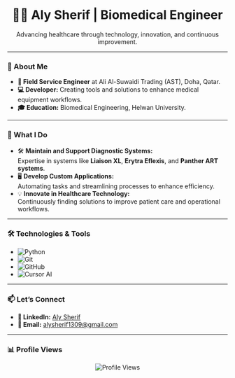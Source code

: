 <h1 align="center">👨‍⚕️ Aly Sherif | Biomedical Engineer</h1>
<p align="center">Advancing healthcare through technology, innovation, and continuous improvement.</p>

---

### 🔬 About Me  

- **👷 Field Service Engineer** at Ali Al-Suwaidi Trading (AST), Doha, Qatar.  
- **💻 Developer:** Creating tools and solutions to enhance medical equipment workflows.  
- **🎓 Education:** Biomedical Engineering, Helwan University.  

---

### 🚀 What I Do  

- 🛠️ **Maintain and Support Diagnostic Systems:**  
  Expertise in systems like **Liaison XL**, **Erytra Eflexis**, and **Panther ART systems**.  
- 🖥️ **Develop Custom Applications:**  
  Automating tasks and streamlining processes to enhance efficiency.  
- 💡 **Innovate in Healthcare Technology:**  
  Continuously finding solutions to improve patient care and operational workflows.  

---

### 🛠️ Technologies & Tools  

- ![Python](https://img.shields.io/badge/-Python-3776AB?style=flat&logo=python&logoColor=white)  
- ![Git](https://img.shields.io/badge/-Git-F05032?style=flat&logo=git&logoColor=white)  
- ![GitHub](https://img.shields.io/badge/-GitHub-181717?style=flat&logo=github&logoColor=white)  
- ![Cursor AI](https://img.shields.io/badge/-Cursor_AI-FF5722?style=flat&logo=ai&logoColor=white)  

---

### 📫 Let’s Connect  

- **🔗 LinkedIn:** [Aly Sherif](https://www.linkedin.com/in/aly-adel-sherif/)  
- **📧 Email:** [alysherif1309@gmail.com](mailto:alysherif1309@gmail.com)  

---

### 📊 Profile Views  

<p align="center">
  <img src="https://komarev.com/ghpvc/?username=YourGitHubUsername&label=Profile%20Views&color=0e75b6&style=flat" alt="Profile Views" />
</p>
